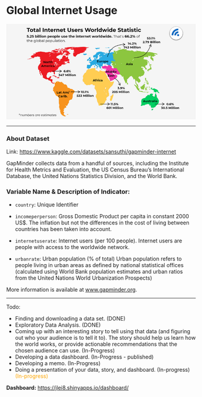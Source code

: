# Global Internet Usage

<img src="./images/dataset-cover.png" alt="ScentAI" width="800"/>

---

### About Dataset
Link: https://www.kaggle.com/datasets/sansuthi/gapminder-internet

GapMinder collects data from a handful of sources, including the Institute for Health Metrics and Evaluation, the US Census Bureau’s International Database, the United Nations Statistics Division, and the World Bank.


### Variable Name & Description of Indicator:
  - `country`: Unique Identifier

  - `incomeperperson`: Gross Domestic Product per capita in constant 2000 US$. The inflation but not the differences in the cost of living between countries has been taken into account.

  - `internetuserate`: Internet users (per 100 people). Internet users are people with access to the worldwide network.

  - `urbanrate`: Urban population (% of total) Urban population refers to people living in urban areas as defined by national statistical offices (calculated using World Bank population estimates and urban ratios from the United Nations World Urbanization Prospects)

More information is available at www.gapminder.org.

--- 
Todo:
  - Finding and downloading a data set. (DONE)
  - Exploratory Data Analysis. (DONE)
  - Coming up with an interesting story to tell using that data (and figuring out who your audience is to tell it to). The story should help us learn how the world works, or provide actionable recommendations that the chosen audience can use. (In-Progress)
  - Developing a data dashboard. (In-Progress - published)
  - Developing a memo. (In-Progress)
  - Doing a presentation of your data, story, and dashboard. (In-progress)  <span style="color: orange;">(In-progress)</span>


**Dashboard:** https://jlei8.shinyapps.io/dashboard/
